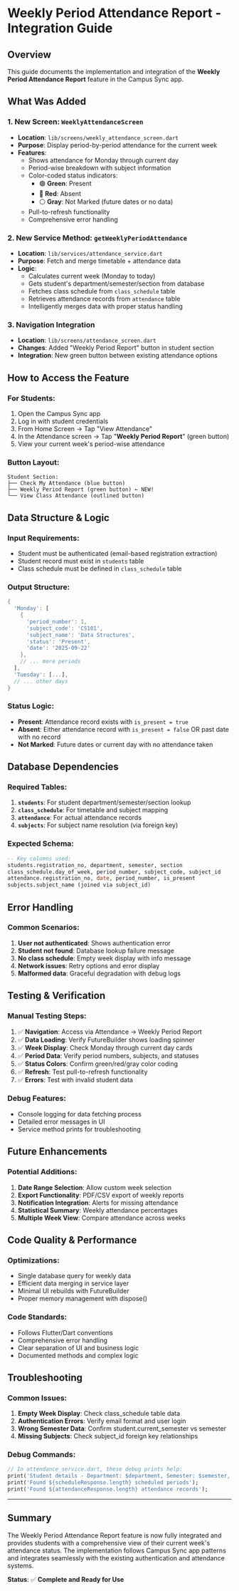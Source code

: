 # Weekly Period Attendance Report - Integration Guide

## Overview
This guide documents the implementation and integration of the **Weekly Period Attendance Report** feature in the Campus Sync app.

## What Was Added

### 1. New Screen: `WeeklyAttendanceScreen`
- **Location**: `lib/screens/weekly_attendance_screen.dart`
- **Purpose**: Display period-by-period attendance for the current week
- **Features**:
  - Shows attendance for Monday through current day
  - Period-wise breakdown with subject information
  - Color-coded status indicators:
    - 🟢 **Green**: Present
    - 🔴 **Red**: Absent  
    - ⚪ **Gray**: Not Marked (future dates or no data)
  - Pull-to-refresh functionality
  - Comprehensive error handling

### 2. New Service Method: `getWeeklyPeriodAttendance`
- **Location**: `lib/services/attendance_service.dart`
- **Purpose**: Fetch and merge timetable + attendance data
- **Logic**:
  - Calculates current week (Monday to today)
  - Gets student's department/semester/section from database
  - Fetches class schedule from `class_schedule` table
  - Retrieves attendance records from `attendance` table
  - Intelligently merges data with proper status handling

### 3. Navigation Integration
- **Location**: `lib/screens/attendance_screen.dart`
- **Changes**: Added "Weekly Period Report" button in student section
- **Integration**: New green button between existing attendance options

## How to Access the Feature

### For Students:
1. Open the Campus Sync app
2. Log in with student credentials
3. From Home Screen → Tap "View Attendance"
4. In the Attendance screen → Tap "**Weekly Period Report**" (green button)
5. View your current week's period-wise attendance

### Button Layout:
```
Student Section:
├── Check My Attendance (blue button)
├── Weekly Period Report (green button) ← NEW!
└── View Class Attendance (outlined button)
```

## Data Structure & Logic

### Input Requirements:
- Student must be authenticated (email-based registration extraction)
- Student record must exist in `students` table
- Class schedule must be defined in `class_schedule` table

### Output Structure:
```dart
{
  'Monday': [
    {
      'period_number': 1,
      'subject_code': 'CS101',
      'subject_name': 'Data Structures',
      'status': 'Present',
      'date': '2025-09-22'
    },
    // ... more periods
  ],
  'Tuesday': [...],
  // ... other days
}
```

### Status Logic:
- **Present**: Attendance record exists with `is_present = true`
- **Absent**: Either attendance record with `is_present = false` OR past date with no record
- **Not Marked**: Future dates or current day with no attendance taken

## Database Dependencies

### Required Tables:
1. **`students`**: For student department/semester/section lookup
2. **`class_schedule`**: For timetable and subject mapping
3. **`attendance`**: For actual attendance records
4. **`subjects`**: For subject name resolution (via foreign key)

### Expected Schema:
```sql
-- Key columns used:
students.registration_no, department, semester, section
class_schedule.day_of_week, period_number, subject_code, subject_id
attendance.registration_no, date, period_number, is_present
subjects.subject_name (joined via subject_id)
```

## Error Handling

### Common Scenarios:
1. **User not authenticated**: Shows authentication error
2. **Student not found**: Database lookup failure message
3. **No class schedule**: Empty week display with info message
4. **Network issues**: Retry options and error display
5. **Malformed data**: Graceful degradation with debug logs

## Testing & Verification

### Manual Testing Steps:
1. ✅ **Navigation**: Access via Attendance → Weekly Period Report
2. ✅ **Data Loading**: Verify FutureBuilder shows loading spinner
3. ✅ **Week Display**: Check Monday through current day cards
4. ✅ **Period Data**: Verify period numbers, subjects, and statuses
5. ✅ **Status Colors**: Confirm green/red/gray color coding
6. ✅ **Refresh**: Test pull-to-refresh functionality
7. ✅ **Errors**: Test with invalid student data

### Debug Features:
- Console logging for data fetching process
- Detailed error messages in UI
- Service method prints for troubleshooting

## Future Enhancements

### Potential Additions:
1. **Date Range Selection**: Allow custom week selection
2. **Export Functionality**: PDF/CSV export of weekly reports  
3. **Notification Integration**: Alerts for missing attendance
4. **Statistical Summary**: Weekly attendance percentages
5. **Multiple Week View**: Compare attendance across weeks

## Code Quality & Performance

### Optimizations:
- Single database query for weekly data
- Efficient data merging in service layer
- Minimal UI rebuilds with FutureBuilder
- Proper memory management with dispose()

### Code Standards:
- Follows Flutter/Dart conventions
- Comprehensive error handling
- Clear separation of UI and business logic
- Documented methods and complex logic

## Troubleshooting

### Common Issues:
1. **Empty Week Display**: Check class_schedule table data
2. **Authentication Errors**: Verify email format and user login
3. **Wrong Semester Data**: Confirm student.current_semester vs semester
4. **Missing Subjects**: Check subject_id foreign key relationships

### Debug Commands:
```dart
// In attendance_service.dart, these debug prints help:
print('Student details - Department: $department, Semester: $semester, Section: $section');
print('Found ${scheduleResponse.length} scheduled periods');
print('Found ${attendanceResponse.length} attendance records');
```

---

## Summary
The Weekly Period Attendance Report feature is now fully integrated and provides students with a comprehensive view of their current week's attendance status. The implementation follows Campus Sync app patterns and integrates seamlessly with the existing authentication and attendance systems.

**Status**: ✅ **Complete and Ready for Use**